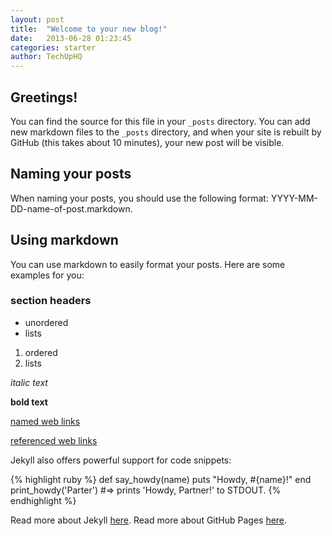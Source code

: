 ```yaml
---
layout: post
title:  "Welcome to your new blog!"
date:   2013-06-28 01:23:45
categories: starter
author: TechUpHQ
---
```


## Greetings!

You can find the source for this file in your `_posts` directory. You can add new markdown files to the `_posts` directory, and
when your site is rebuilt by GitHub (this takes about 10 minutes), your new post will be visible.

## Naming your posts
When naming your posts, you should use the following format: YYYY-MM-DD-name-of-post.markdown.

## Using markdown

You can use markdown to easily format your posts. Here are some examples for you:

### section headers

- unordered
- lists

1. ordered
2. lists

*italic text*

**bold text**

[named web links](http://techuphq.com)

[referenced web links][techuphq]

Jekyll also offers powerful support for code snippets:

{% highlight ruby %}
def say_howdy(name)
  puts "Howdy, #{name}!"
end
print_howdy('Parter')
#=> prints 'Howdy, Partner!' to STDOUT.
{% endhighlight %}

Read more about Jekyll [here][jekyll].
Read more about GitHub Pages [here][githubpages].

[techuphq]: http://techuphq.com
[jekyll]: http://jekyllrb.com/
[githubpages]: http://pages.github.com/
